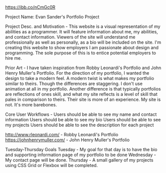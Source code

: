 https://ibb.co/nCmGc0R

Project Name: Evan Sander's Portfolio Project

Project Desc. and Motivation - This website is a visual representation of my abilities as a programmer. It will feature information about me, my abilities, and contact information. Viewers of the site will understand me professionally as well as personally, as a bio will be included on the site. I'm creating this website to show employers I am passionate about design and programming. The sole purpose of this is to entice potential employers to hire me.

Prior Art -
I have taken inspiration from Robby Leonardi's Portfolio and John Henry Muller's Portfolio.
For the direction of my portfolio, I wanted the design to take a modern feel. A modern twist is what makes my portfolio similar to theirs. Though the differences are staggering. I don't use animation at all in my portfolio. Another difference is that typically portfolios are reflections of ones skill, and what my site reflects is a level of skill that pales in comparison to theirs.
Their site is more of an experience. My site is not. It's more barebones.

Core User Workflows -
Users should be able to see my name and contact information
Users should be able to see my bio
Users should be able to see my projects
Users should be able to see the description for each project

http://www.rleonardi.com/ - Robby Leonardi's Portfolio
https://johnhenrymuller.com/ - John Henry Muller's Portfolio

Tuesday-Thursday Goals Tuesday - My goal for that day is to have the bio and supporting information page of my portfolio to be done
Wednesday - My contact page will be done.
Thursday - A small gallery of my projects using CSS Grid or Flexbox will be completed.
